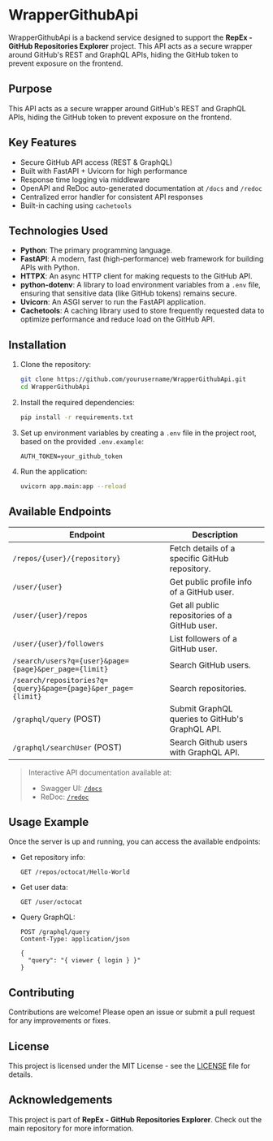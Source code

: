 # WrapperGithubApi

WrapperGithubApi is a backend service designed to support the **RepEx - GitHub Repositories Explorer** project. This API acts as a secure wrapper around GitHub's REST and GraphQL APIs, hiding the GitHub token to prevent exposure on the frontend.

## Purpose

This API acts as a secure wrapper around GitHub's REST and GraphQL APIs, hiding the GitHub token to prevent exposure on the frontend.

## Key Features

- Secure GitHub API access (REST & GraphQL)
- Built with FastAPI + Uvicorn for high performance
- Response time logging via middleware
- OpenAPI and ReDoc auto-generated documentation at `/docs` and `/redoc`
- Centralized error handler for consistent API responses
- Built-in caching using `cachetools`

## Technologies Used

- **Python**: The primary programming language.
- **FastAPI**: A modern, fast (high-performance) web framework for building APIs with Python.
- **HTTPX**: An async HTTP client for making requests to the GitHub API.
- **python-dotenv**: A library to load environment variables from a `.env` file, ensuring that sensitive data (like GitHub tokens) remains secure.
- **Uvicorn**: An ASGI server to run the FastAPI application.
- **Cachetools**: A caching library used to store frequently requested data to optimize performance and reduce load on the GitHub API.

## Installation

1. Clone the repository:
    ```bash
    git clone https://github.com/yourusername/WrapperGithubApi.git
    cd WrapperGithubApi
    ```

2. Install the required dependencies:
    ```bash
    pip install -r requirements.txt
    ```

3. Set up environment variables by creating a `.env` file in the project root, based on the provided `.env.example`:
    ```env
    AUTH_TOKEN=your_github_token
    ```

4. Run the application:
    ```bash
    uvicorn app.main:app --reload
    ```

## Available Endpoints

| Endpoint | Description |
|----------|-------------|
| `/repos/{user}/{repository}` | Fetch details of a specific GitHub repository. |
| `/user/{user}` | Get public profile info of a GitHub user. |
| `/user/{user}/repos` | Get all public repositories of a GitHub user. |
| `/user/{user}/followers` | List followers of a GitHub user. |
| `/search/users?q={user}&page={page}&per_page={limit}` | Search GitHub users. |
| `/search/repositories?q={query}&page={page}&per_page={limit}` | Search repositories. |
| `/graphql/query` (POST)                                        | Submit GraphQL queries to GitHub's GraphQL API.             |
| `/graphql/searchUser` (POST)                                        | Search Github users with GraphQL API.             |

> Interactive API documentation available at:
> - Swagger UI: [`/docs`](http://localhost:8000/docs)
> - ReDoc: [`/redoc`](http://localhost:8000/redoc)

## Usage Example

Once the server is up and running, you can access the available endpoints:

- Get repository info:
    ```http
    GET /repos/octocat/Hello-World
    ```
- Get user data:
    ```http
    GET /user/octocat
    ```
- Query GraphQL:
    ```http
    POST /graphql/query
    Content-Type: application/json
    
    {
      "query": "{ viewer { login } }"
    }
    ```

## Contributing

Contributions are welcome! Please open an issue or submit a pull request for any improvements or fixes.

## License

This project is licensed under the MIT License - see the [LICENSE](LICENSE) file for details.

## Acknowledgements

This project is part of **RepEx - GitHub Repositories Explorer**. Check out the main repository for more information.
